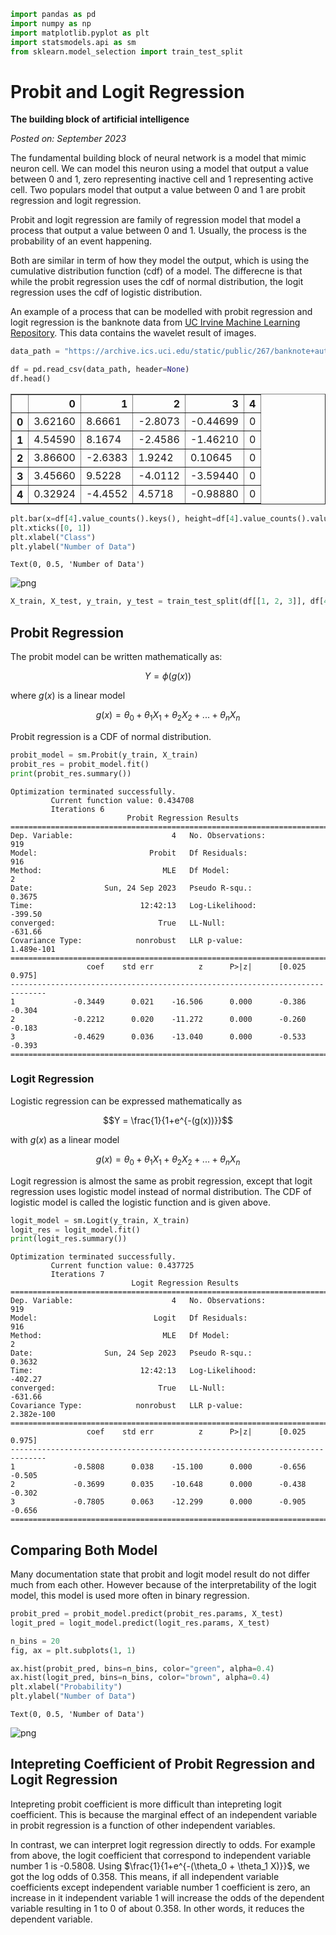 <script type="text/x-mathjax-config">
        MathJax.Hub.Config({
          tex2jax: {
            skipTags: ['script', 'noscript', 'style', 'textarea', 'pre'],
            inlineMath: [['$','$']]
          }
        });
</script>
      
<script type="text/javascript" async src="https://cdn.mathjax.org/mathjax/latest/MathJax.js?config=TeX-MML-AM_CHTML"> </script>


```python
import pandas as pd
import numpy as np
import matplotlib.pyplot as plt
import statsmodels.api as sm
from sklearn.model_selection import train_test_split
```

# Probit and Logit Regression

**The building block of artificial intelligence**

*Posted on: September 2023*

The fundamental building block of neural network is a model that mimic neuron cell. We can model this neuron using a model that output a value between 0 and 1, zero representing inactive cell and 1 representing active cell. Two populars model that output a value between 0 and 1 are probit regression and logit regression.

Probit and logit regression are family of regression model that model a process that output a value between 0 and 1. Usually, the process is the probability of an event happening.

Both are similar in term of how they model the output, which is using the cumulative distribution function (cdf) of a model. The differecne is that while the probit regression uses the cdf of normal distribution, the logit regression uses the cdf of logistic distribution.

An example of a process that can be modelled with probit regression and logit regression is the banknote data from [UC Irvine Machine Learning Repository](https://archive.ics.uci.edu/dataset/267/banknote+authentication). This data contains the wavelet result of images.


```python
data_path = "https://archive.ics.uci.edu/static/public/267/banknote+authentication.zip"

df = pd.read_csv(data_path, header=None)
df.head()
```




<div>
<style scoped>
    .dataframe tbody tr th:only-of-type {
        vertical-align: middle;
    }

    .dataframe tbody tr th {
        vertical-align: top;
    }

    .dataframe thead th {
        text-align: right;
    }
</style>
<table border="1" class="dataframe">
  <thead>
    <tr style="text-align: right;">
      <th></th>
      <th>0</th>
      <th>1</th>
      <th>2</th>
      <th>3</th>
      <th>4</th>
    </tr>
  </thead>
  <tbody>
    <tr>
      <th>0</th>
      <td>3.62160</td>
      <td>8.6661</td>
      <td>-2.8073</td>
      <td>-0.44699</td>
      <td>0</td>
    </tr>
    <tr>
      <th>1</th>
      <td>4.54590</td>
      <td>8.1674</td>
      <td>-2.4586</td>
      <td>-1.46210</td>
      <td>0</td>
    </tr>
    <tr>
      <th>2</th>
      <td>3.86600</td>
      <td>-2.6383</td>
      <td>1.9242</td>
      <td>0.10645</td>
      <td>0</td>
    </tr>
    <tr>
      <th>3</th>
      <td>3.45660</td>
      <td>9.5228</td>
      <td>-4.0112</td>
      <td>-3.59440</td>
      <td>0</td>
    </tr>
    <tr>
      <th>4</th>
      <td>0.32924</td>
      <td>-4.4552</td>
      <td>4.5718</td>
      <td>-0.98880</td>
      <td>0</td>
    </tr>
  </tbody>
</table>
</div>




```python
plt.bar(x=df[4].value_counts().keys(), height=df[4].value_counts().values, color=["red", "blue"], alpha=0.4)
plt.xticks([0, 1])
plt.xlabel("Class")
plt.ylabel("Number of Data")
```




    Text(0, 0.5, 'Number of Data')




    
![png](output_7_1.png)
    



```python
X_train, X_test, y_train, y_test = train_test_split(df[[1, 2, 3]], df[4], test_size=0.33, random_state=0)
```

## Probit Regression

The probit model can be written mathematically as:

$$Y = \phi(g(x))$$

where $g(x)$ is a linear model

$$g(x) = \theta_0 + \theta_1 X_1 + \theta_2 X_2 + ... + \theta_n X_n$$

Probit regression is a CDF of normal distribution.


```python
probit_model = sm.Probit(y_train, X_train)
probit_res = probit_model.fit()
print(probit_res.summary())
```

    Optimization terminated successfully.
             Current function value: 0.434708
             Iterations 6
                              Probit Regression Results                           
    ==============================================================================
    Dep. Variable:                      4   No. Observations:                  919
    Model:                         Probit   Df Residuals:                      916
    Method:                           MLE   Df Model:                            2
    Date:                Sun, 24 Sep 2023   Pseudo R-squ.:                  0.3675
    Time:                        12:42:13   Log-Likelihood:                -399.50
    converged:                       True   LL-Null:                       -631.66
    Covariance Type:            nonrobust   LLR p-value:                1.489e-101
    ==============================================================================
                     coef    std err          z      P>|z|      [0.025      0.975]
    ------------------------------------------------------------------------------
    1             -0.3449      0.021    -16.506      0.000      -0.386      -0.304
    2             -0.2212      0.020    -11.272      0.000      -0.260      -0.183
    3             -0.4629      0.036    -13.040      0.000      -0.533      -0.393
    ==============================================================================
    

### Logit Regression

Logistic regression can be expressed mathematically as

$$Y = \frac{1}{1+e^{-(g(x))}}$$

with $g(x)$ as a linear model

$$g(x) = \theta_0 + \theta_1 X_1 + \theta_2 X_2 + ... + \theta_n X_n$$

Logit regression is almost the same as probit regression, except that logit regression uses logistic model instead of normal distribution. The CDF of logistic model is called the logistic function and is given above.


```python
logit_model = sm.Logit(y_train, X_train)
logit_res = logit_model.fit()
print(logit_res.summary())
```

    Optimization terminated successfully.
             Current function value: 0.437725
             Iterations 7
                               Logit Regression Results                           
    ==============================================================================
    Dep. Variable:                      4   No. Observations:                  919
    Model:                          Logit   Df Residuals:                      916
    Method:                           MLE   Df Model:                            2
    Date:                Sun, 24 Sep 2023   Pseudo R-squ.:                  0.3632
    Time:                        12:42:13   Log-Likelihood:                -402.27
    converged:                       True   LL-Null:                       -631.66
    Covariance Type:            nonrobust   LLR p-value:                2.382e-100
    ==============================================================================
                     coef    std err          z      P>|z|      [0.025      0.975]
    ------------------------------------------------------------------------------
    1             -0.5808      0.038    -15.100      0.000      -0.656      -0.505
    2             -0.3699      0.035    -10.648      0.000      -0.438      -0.302
    3             -0.7805      0.063    -12.299      0.000      -0.905      -0.656
    ==============================================================================
    

## Comparing Both Model

Many documentation state that probit and logit model result do not differ much from each other. However because of the interpretability of the logit model, this model is used more often in binary regression.


```python
probit_pred = probit_model.predict(probit_res.params, X_test)
logit_pred = logit_model.predict(logit_res.params, X_test)
```


```python
n_bins = 20
fig, ax = plt.subplots(1, 1)

ax.hist(probit_pred, bins=n_bins, color="green", alpha=0.4)
ax.hist(logit_pred, bins=n_bins, color="brown", alpha=0.4)
plt.xlabel("Probability")
plt.ylabel("Number of Data")
```




    Text(0, 0.5, 'Number of Data')




    
![png](output_18_1.png)
    


## Intepreting Coefficient of Probit Regression and Logit Regression

Intepreting probit coefficient is more difficult than intepreting logit coefficient. This is because the marginal effect of an independent variable in probit regression is a function of other independent variables.

In contrast, we can interpret logit regression directly to odds. For example from above, the logit coefficient that correspond to independent variable number 1 is -0.5808. Using $\frac{1}{1+e^{-(\theta_0 + \theta_1 X)}}$, we got the log odds of 0.358. This means, if all independent variable coefficients except independent variable number 1 coefficient is zero, an increase in it independent variable 1 will increase the odds of the dependent variable resulting in 1 to 0 of about 0.358. In other words, it reduces the dependent variable.
